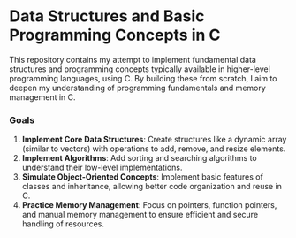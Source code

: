 # Data Structures and Basic Programming Concepts in C

This repository contains my attempt to implement fundamental data structures and programming concepts typically available in higher-level programming languages, using C. By building these from scratch, I aim to deepen my understanding of programming fundamentals and memory management in C.

### Goals

1. **Implement Core Data Structures**: Create structures like a dynamic array (similar to vectors) with operations to add, remove, and resize elements.
2. **Implement Algorithms**: Add sorting and searching algorithms to understand their low-level implementations.
3. **Simulate Object-Oriented Concepts**: Implement basic features of classes and inheritance, allowing better code organization and reuse in C.
4. **Practice Memory Management**: Focus on pointers, function pointers, and manual memory management to ensure efficient and secure handling of resources.
